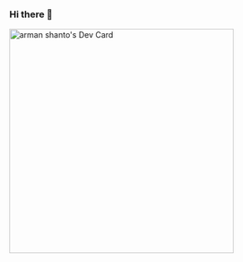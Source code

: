 ### Hi there 👋

<!--
**MD-ARMAN-Shanto/MD-ARMAN-Shanto** is a ✨ _special_ ✨ repository because its `README.md` (this file) appears on your GitHub profile.

Here are some ideas to get you started:

- 🔭 I’m currently working on ...
- 🌱 I’m currently learning ...
- 👯 I’m looking to collaborate on ...
- 🤔 I’m looking for help with ...
- 💬 Ask me about ...
- 📫 How to reach me: ...
- 😄 Pronouns: ...
- ⚡ Fun fact: ...
-->


<a href="https://app.daily.dev/arman_shanto"><img src="https://api.daily.dev/devcards/3036ec0d872e442ea1269eb27acc2905.png?r=dum" width="400" alt="arman shanto's Dev Card"/></a>
